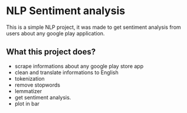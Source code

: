 # NLP Sentiment analysis

This is a simple NLP project, it was made to get sentiment analysis from users about any google play application.

## What this project does?

- scrape informations about any google play store app
- clean and translate informations to English
- tokenization
- remove stopwords
- lemmatizer
- get sentiment analysis.
- plot in bar
